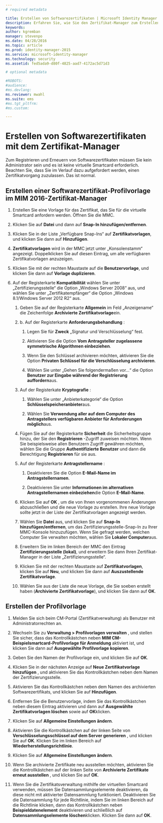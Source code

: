 ```yaml
---
# required metadata

title: Erstellen von Softwarezertifikaten | Microsoft Identity Manager
description: Erfahren Sie, wie Sie den Zertifikat-Manager zum Erstellen und Erneuern von Softwarezertifikaten mit Profilvorlagen verwenden.
keywords:
author: kgremban
manager: stevenpo
ms.date: 04/28/2016
ms.topic: article
ms.prod: identity-manager-2015
ms.service: microsoft-identity-manager
ms.technology: security
ms.assetid: fed5ada9-d80f-4825-aad7-4172ac5d71d3

# optional metadata

#ROBOTS:
#audience:
#ms.devlang:
ms.reviewer: mwahl
ms.suite: ems
#ms.tgt_pltfrm:
#ms.custom:

---
```


# Erstellen von Softwarezertifikaten mit dem Zertifikat-Manager
Zum Registrieren und Erneuern von Softwarezertifikaten müssen Sie kein Administrator sein und es ist keine virtuelle Smartcard erforderlich. Beachten Sie, dass Sie im Verlauf dazu aufgefordert werden, einen Zertifikatvorgang zuzulassen. Das ist normal.

## Erstellen einer Softwarezertifikat-Profilvorlage im MIM 2016-Zertifikat-Manager

1.  Erstellen Sie eine Vorlage für das Zertifikat, das Sie für die virtuelle Smartcard anfordern werden. Öffnen Sie die MMC.

2.  Klicken Sie auf **Datei** und dann auf **Snap-In hinzufügen/entfernen**.

3.  Klicken Sie in der Liste „Verfügbare Snap-Ins“ auf **Zertifikatvorlagen**, und klicken Sie dann auf **Hinzufügen**.

4.  **Zertifikatvorlagen** wird in der MMC jetzt unter „Konsolenstamm“ angezeigt. Doppelklicken Sie auf diesen Eintrag, um alle verfügbaren Zertifikatvorlagen anzuzeigen.

5.  Klicken Sie mit der rechten Maustaste auf die **Benutzervorlage**, und klicken Sie dann auf **Vorlage duplizieren**.

6.  Auf der Registerkarte **Kompatibilität** wählen Sie unter „Zertifizierungsstelle“ die Option „Windows Server 2008“ aus, und wählen Sie unter „Zertifikatempfänger“ die Option „Windows 8.1/Windows Server 2012 R2“ aus.

    1.  Geben Sie auf der Registerkarte **Allgemein** im Feld „Anzeigename“ die Zeichenfolge **Archivierte Zertifikatvorlage**ein.

    2.  b.  Auf der Registerkarte **Anforderungsbehandlung** :

        1.  Legen Sie für **Zweck** „Signatur und Verschlüsselung“ fest.

        2.  Aktivieren Sie die Option **Vom Antragsteller zugelassene symmetrische Algorithmen einbeziehen**.

        3.  Wenn Sie den Schlüssel archivieren möchten, aktivieren Sie die Option **Privaten Schlüssel für die Verschlüsselung archivieren**.

        4.  Wählen Sie unter „Gehen Sie folgendermaßen vor...“ die Option **Benutzer zur Eingabe während der Registrierung auffordern**aus.

    3.  Auf der Registerkate **Kryptografie** :

        1.  Wählen Sie unter „Anbieterkategorie“ die Option **Schlüsselspeicheranbieter**aus.

        2.  Wählen Sie **Verwendung aller auf dem Computer des Antragstellers verfügbaren Anbieter für Anforderungen möglich**aus.

    4.  Fügen Sie auf der Registerkarte **Sicherheit** die Sicherheitsgruppe hinzu, der Sie den **Registrieren** -Zugriff zuweisen möchten. Wenn Sie beispielsweise allen Benutzern Zugriff gewähren möchten, wählen Sie die Gruppe **Authentifizierte Benutzer** und dann die Berechtigung **Registrieren** für sie aus.

    5.  Auf der Registerkarte **Antragstellername** :

        1.  Deaktivieren Sie die Option **E-Mail-Name im Antragstellernamen**.

        2.  Deaktivieren Sie unter **Informationen im alternativen Antragstellernamen einbeziehen**die Option **E-Mail-Name**.

    6.  Klicken Sie auf **OK** , um die von Ihnen vorgenommenen Änderungen abzuschließen und die neue Vorlage zu erstellen. Ihre neue Vorlage sollte jetzt in der Liste der Zertifikatvorlagen angezeigt werden.

    7.  Wählen Sie **Datei** aus, und klicken Sie auf **Snap-In hinzufügen/entfernen**, um das Zertifizierungsstelle-Snap-In zu Ihrer MMC-Konsole hinzuzufügen. Wenn Sie gefragt werden, welchen Computer Sie verwalten möchten, wählen Sie **Lokaler Computer**aus.

    8.  Erweitern Sie im linken Bereich der MMC den Eintrag **Zertifizierungsstelle (lokal)**, und erweitern Sie dann Ihren Zertifikat-Manager in der Liste „Zertifizierungsstelle“.

    9. Klicken Sie mit der rechten Maustaste auf **Zertifikatvorlagen**, klicken Sie auf **Neu**, und klicken Sie dann auf **Auszustellende Zertifikatvorlage**.

    10. Wählen Sie aus der Liste die neue Vorlage, die Sie soeben erstellt haben (**Archivierte Zertifikatvorlage**), und klicken Sie dann auf **OK**.

## Erstellen der Profilvorlage

1.  Melden Sie sich beim CM-Portal (Zertifikatverwaltung) als Benutzer mit Administratorrechten an.

2.  Wechseln Sie zu **Verwaltung &gt; Profilvorlagen verwalten** , und stellen Sie sicher, dass das Kontrollkästchen neben **MIM CM-Beispielsmartcard-Profilvorlage für Anmeldung** aktiviert ist, und klicken Sie dann auf **Ausgewählte Profilvorlage kopieren**.

3.  Geben Sie den Namen der Profilvorlage ein, und klicken Sie auf **OK**.

4.  Klicken Sie in der nächsten Anzeige auf **Neue Zertifikatvorlage hinzufügen** , und aktivieren Sie das Kontrollkästchen neben dem Namen der Zertifizierungsstelle.

5.  Aktivieren Sie das Kontrollkästchen neben dem Namen des archivierten Softwarezertifikats, und klicken Sie auf **Hinzufügen**.

6.  Entfernen Sie die Benutzervorlage, indem Sie das Kontrollkästchen neben diesem Eintrag aktivieren und dann auf **Ausgewählte Zertifikatvorlagen löschen** sowie auf **OK**klicken.

7.  Klicken Sie auf **Allgemeine Einstellungen ändern**.

8.  Aktivieren Sie die Kontrollkästchen auf der linken Seite von **Verschlüsselungsschlüssel auf dem Server generieren** , und klicken Sie auf **OK**. Klicken Sie im linken Bereich auf **Wiederherstellungsrichtlinie**.

9. Klicken Sie auf **Allgemeine Einstellungen ändern**.

10. Wenn Sie archivierte Zertifikate neu ausstellen möchten, aktivieren Sie die Kontrollkästchen auf der linken Seite von **Archivierte Zertifikate erneut ausstellen** , und klicken Sie auf **OK**.

11. Wenn Sie die Zertifikatsverwaltung mithilfe der virtuellen Smartcard verwenden, müssen Sie Datensammlungselemente deaktivieren, da diese nicht mit aktivierter Datensammlung funktioniert. Deaktivieren Sie die Datensammlung für jede Richtlinie, indem Sie im linken Bereich auf die Richtlinie klicken, dann das Kontrollkästchen neben **Beispieldatenelement** deaktivieren und schließlich auf **Datensammlungselemente löschen**klicken. Klicken Sie dann auf **OK**.


<!--HONumber=Apr16_HO2-->


